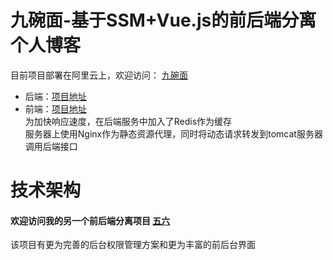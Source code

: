 # 九碗面-基于SSM+Vue.js的前后端分离个人博客
目前项目部署在阿里云上，欢迎访问： [九碗面](http://8.131.110.169/)  
- 后端：[项目地址](https://github.com/xiaott-ahh/myblog-server)
- 前端：[项目地址](https://github.com/xiaott-ahh/myblog-vue)  
为加快响应速度，在后端服务中加入了Redis作为缓存  
服务器上使用Nginx作为静态资源代理，同时将动态请求转发到tomcat服务器调用后端接口

# 技术架构

#### 欢迎访问我的另一个前后端分离项目 [五六](https://github.com/xiaott-ahh/five-six)  
该项目有更为完善的后台权限管理方案和更为丰富的前后台界面

